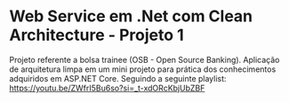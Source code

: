 # Web Service em .Net com Clean Architecture - Projeto 1
Projeto referente a bolsa trainee (OSB - Open Source Banking).
Aplicação de arquitetura limpa em um mini projeto para prática dos conhecimentos adquiridos em ASP.NET Core.
Seguindo a seguinte playlist: https://youtu.be/ZWfrI5Bu6so?si=_t-xdORcKbjUbZBF
